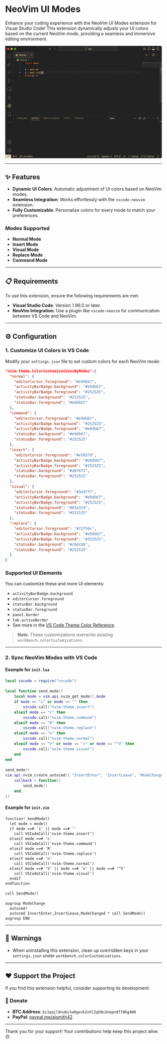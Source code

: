 # NeoVim UI Modes

Enhance your coding experience with the NeoVim UI Modes extension for Visual Studio Code! This extension dynamically adjusts your UI colors based on the current NeoVim mode, providing a seamless and immersive editing environment.

![Demo](resources/demo.gif)

---

## ✨ Features

- **Dynamic UI Colors**: Automatic adjustment of UI colors based on NeoVim modes.
- **Seamless Integration**: Works effortlessly with the `vscode-neovim` extension.
- **Fully Customizable**: Personalize colors for every mode to match your preferences.

### Modes Supported

- **Normal Mode**
- **Insert Mode**
- **Visual Mode**
- **Replace Mode**
- **Command Mode**

---

## 📋 Requirements

To use this extension, ensure the following requirements are met:

- **Visual Studio Code**: Version 1.96.0 or later.
- **NeoVim Integration**: Use a plugin like `vscode-neovim` for communication between VS Code and NeoVim.

---

## ⚙️ Configuration

### 1. Customize UI Colors in VS Code

Modify your `settings.json` file to set custom colors for each NeoVim mode:

```json
"nvim-theme.ColorCustomizationsByModes":{
  "normal": {
    "editorCursor.foreground": "#e9dbb7",
    "activityBarBadge.background": "#e9dbb7",
    "activityBarBadge.foreground": "#252525",
    "statusBar.background": "#252525",
    "statusBar.foreground": "#e9dbb7"
  },
  "command": {
    "editorCursor.foreground": "#e9dbb7",
    "activityBarBadge.background": "#252525",
    "activityBarBadge.foreground": "#e9dbb7",
    "statusBar.background": "#e9dbb7",
    "statusBar.foreground": "#252525"
  },
  "insert": {
    "editorCursor.foreground": "#ef857d",
    "activityBarBadge.background": "#e9dbb7",
    "activityBarBadge.foreground": "#252525",
    "statusBar.background": "#a87673",
    "statusBar.foreground": "#252525"
  },
  "visual": {
    "editorCursor.foreground": "#3e97f7",
    "activityBarBadge.background": "#e9dbb7",
    "activityBarBadge.foreground": "#252525",
    "statusBar.background": "#83a3c9",
    "statusBar.foreground": "#252525"
  },
  "replace": {
    "editorCursor.foreground": "#72f59c",
    "activityBarBadge.background": "#e9dbb7",
    "activityBarBadge.foreground": "#252525",
    "statusBar.background": "#c0dcb8",
    "statusBar.foreground": "#252525"
  }
}
```

### Supported UI Elements

You can customize these and more UI elements:

- `activityBarBadge.background`
- `editorCursor.foreground`
- `statusBar.background`
- `statusBar.foreground`
- `panel.border`
- `tab.activeBorder`
- See more in the [VS Code Theme Color Reference](https://code.visualstudio.com/api/references/theme-color).

> **Note**: These customizations overwrite existing `workbench.colorCustomizations`.

---

### 2. Sync NeoVim Modes with VS Code

#### Example for `init.lua`

```lua
local vscode = require("vscode")

local function send_mode()
    local mode = vim.api.nvim_get_mode().mode
    if mode == "i" or mode == "" then
        vscode.call("nvim-theme.insert")
    elseif mode == "c" then
        vscode.call("nvim-theme.command")
    elseif mode == "R" then
        vscode.call("nvim-theme.replace")
    elseif mode == "n" then
        vscode.call("nvim-theme.normal")
    elseif mode == "V" or mode == "v" or mode == "^V" then
        vscode.call("nvim-theme.visual")
    end
end

send_mode()
vim.api.nvim_create_autocmd({ "InsertEnter", "InsertLeave", "ModeChanged" }, {
    callback = function()
        send_mode()
    end,
})
```

#### Example for `init.vim`

```vim
function! SendMode()
  let mode = mode()
  if mode ==# 'i' || mode ==# ''
    call VSCodeCall('nvim-theme.insert')
  elseif mode ==# 'c'
    call VSCodeCall('nvim-theme.command')
  elseif mode ==# 'R'
    call VSCodeCall('nvim-theme.replace')
  elseif mode ==# 'n'
    call VSCodeCall('nvim-theme.normal')
  elseif mode ==# 'V' || mode ==# 'v' || mode ==# '^V'
    call VSCodeCall('nvim-theme.visual')
  endif
endfunction

call SendMode()

augroup ModeChange
  autocmd!
  autocmd InsertEnter,InsertLeave,ModeChanged * call SendMode()
augroup END
```

---

## 🚨 Warnings

- When uninstalling this extension, clean up overridden keys in your `settings.json` under `workbench.colorCustomizations`.

---

## ❤️ Support the Project

If you find this extension helpful, consider supporting its development:

### 💸 Donate

- **BTC Address**: `bc1qajl9nu6slw0gevk2vhl2qh0u3nepndf786g400`
- **PayPal**: [paypal.me/aismith42](https://paypal.me/aismith42)

---

Thank you for your support! Your contributions help keep this project alive. 😊

